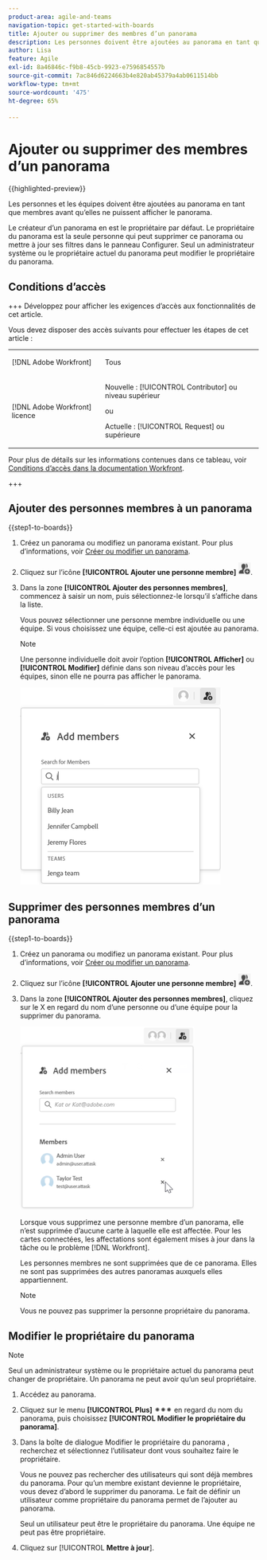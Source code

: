 ```yaml
---
product-area: agile-and-teams
navigation-topic: get-started-with-boards
title: Ajouter ou supprimer des membres d’un panorama
description: Les personnes doivent être ajoutées au panorama en tant que membres avant qu’elles ne puissent afficher le panorame et être affectées aux cartes.
author: Lisa
feature: Agile
exl-id: 8a46846c-f9b8-45cb-9923-e7596854557b
source-git-commit: 7ac846d6224663b4e820ab45379a4ab0611514bb
workflow-type: tm+mt
source-wordcount: '475'
ht-degree: 65%

---
```


# Ajouter ou supprimer des membres d’un panorama

{{highlighted-preview}}

Les personnes et les équipes doivent être ajoutées au panorama en tant que membres avant qu’elles ne puissent afficher le panorama.

Le créateur d’un panorama en est le propriétaire par défaut. Le propriétaire du panorama est la seule personne qui peut supprimer ce panorama ou mettre à jour ses filtres dans le panneau Configurer. <span class="preview">Seul un administrateur système ou le propriétaire actuel du panorama peut modifier le propriétaire du panorama.</span>

## Conditions d’accès

+++ Développez pour afficher les exigences d’accès aux fonctionnalités de cet article.

Vous devez disposer des accès suivants pour effectuer les étapes de cet article :

<table style="table-layout:auto"> 
 <col> 
 <col> 
 <tbody> 
  <tr> 
   <td role="rowheader">[!DNL Adobe Workfront]</td> 
   <td> <p>Tous</p> </td> 
  </tr> 
  <tr> 
   <td role="rowheader">[!DNL Adobe Workfront] licence</td> 
   <td> 
   <p>Nouvelle : [!UICONTROL Contributor] ou niveau supérieur</p> 
   <p>ou</p>
   <p>Actuelle : [!UICONTROL Request] ou supérieure</p>
   </td> 
  </tr> 
 </tbody> 
</table>

Pour plus de détails sur les informations contenues dans ce tableau, voir [Conditions d’accès dans la documentation Workfront](/help/quicksilver/administration-and-setup/add-users/access-levels-and-object-permissions/access-level-requirements-in-documentation.md).

+++

## Ajouter des personnes membres à un panorama

{{step1-to-boards}}

1. Créez un panorama ou modifiez un panorama existant. Pour plus d’informations, voir [Créer ou modifier un panorama](../../agile/get-started-with-boards/create-edit-board.md).
1. Cliquez sur l’icône **[!UICONTROL Ajouter une personne membre]** ![Ajouter des personnes membres](assets/boards-addmember-spectrum-25x25.png).
1. Dans la zone **[!UICONTROL Ajouter des personnes membres]**, commencez à saisir un nom, puis sélectionnez-le lorsqu’il s’affiche dans la liste.

   Vous pouvez sélectionner une personne membre individuelle ou une équipe. Si vous choisissez une équipe, celle-ci est ajoutée au panorama.

   >[!NOTE]
   >
   >Une personne individuelle doit avoir l’option **[!UICONTROL Afficher]** ou **[!UICONTROL Modifier]** définie dans son niveau d’accès pour les équipes, sinon elle ne pourra pas afficher le panorama.


   ![Ajout de personnes membres au panorama](assets/boards-add-members.png)

## Supprimer des personnes membres d’un panorama

{{step1-to-boards}}

1. Créez un panorama ou modifiez un panorama existant. Pour plus d’informations, voir [Créer ou modifier un panorama](../../agile/get-started-with-boards/create-edit-board.md).
1. Cliquez sur l’icône **[!UICONTROL Ajouter une personne membre]** ![Ajouter des personnes membres](assets/boards-addmember-spectrum-25x25.png).
1. Dans la zone **[!UICONTROL Ajouter des personnes membres]**, cliquez sur le X en regard du nom d’une personne ou d’une équipe pour la supprimer du panorama.

   ![Suppression d’une personne membre du panorama](assets/boards-remove-member-from-board-350x367.png)

   Lorsque vous supprimez une personne membre d’un panorama, elle n’est supprimée d’aucune carte à laquelle elle est affectée. Pour les cartes connectées, les affectations sont également mises à jour dans la tâche ou le problème [!DNL Workfront].

   Les personnes membres ne sont supprimées que de ce panorama. Elles ne sont pas supprimées des autres panoramas auxquels elles appartiennent.

   >[!NOTE]
   >
   >Vous ne pouvez pas supprimer la personne propriétaire du panorama.

<div class="preview">

## Modifier le propriétaire du panorama

>[!NOTE]
>
>Seul un administrateur système ou le propriétaire actuel du panorama peut changer de propriétaire. Un panorama ne peut avoir qu’un seul propriétaire.

1. Accédez au panorama.
1. Cliquez sur le menu **[!UICONTROL Plus]** ![Plus](assets/more-icon-spectrum.png) en regard du nom du panorama, puis choisissez **[!UICONTROL Modifier le propriétaire du panorama]**.
1. Dans la boîte de dialogue Modifier le propriétaire du panorama , recherchez et sélectionnez l’utilisateur dont vous souhaitez faire le propriétaire.

   Vous ne pouvez pas rechercher des utilisateurs qui sont déjà membres du panorama. Pour qu’un membre existant devienne le propriétaire, vous devez d’abord le supprimer du panorama. Le fait de définir un utilisateur comme propriétaire du panorama permet de l’ajouter au panorama.

   Seul un utilisateur peut être le propriétaire du panorama. Une équipe ne peut pas être propriétaire.

1. Cliquez sur [!UICONTROL **Mettre à jour**].

</div>

